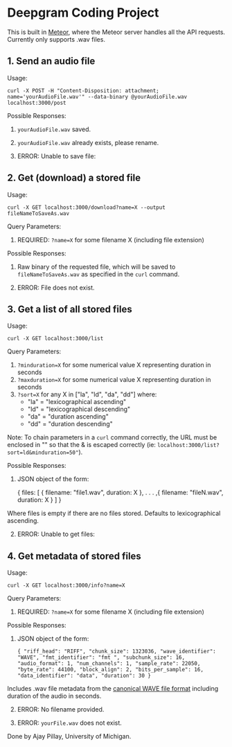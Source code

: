 # Deepgram Coding Project

This is built in [Meteor](https://www.meteor.com/), where the Meteor server handles all the API requests. Currently only supports .wav files.

## 1. Send an audio file

Usage:

    curl -X POST -H "Content-Disposition: attachment; name='yourAudioFile.wav'" --data-binary @yourAudioFile.wav localhost:3000/post

Possible Responses:

1. `yourAudioFile.wav` saved.

2. `yourAudioFile.wav` already exists, please rename.

3. ERROR: Unable to save file: <reason for error>

## 2. Get (download) a stored file

Usage:
    
    curl -X GET localhost:3000/download?name=X --output fileNameToSaveAs.wav

Query Parameters:

1. REQUIRED: `?name=X` for some filename X (including file extension)

Possible Responses:

1. Raw binary of the requested file, which will be saved to `fileNameToSaveAs.wav` as specified in the `curl` command.

2. ERROR: File does not exist.

## 3. Get a list of all stored files

Usage:
    
    curl -X GET localhost:3000/list

Query Parameters:

1. `?minduration=X` for some numerical value X representing duration in seconds
2. `?maxduration=X` for some numerical value X representing duration in seconds
3. `?sort=X` for any X in ["la", "ld", "da", "dd"] where:
    - "la" = "lexicographical ascending"
    - "ld" = "lexicographical descending"
    - "da" = "duration ascending"
    - "dd" = "duration descending"

Note: To chain parameters in a `curl` command correctly, the URL must be enclosed in "" so that the & is escaped correctly (ie: `localhost:3000/list?sort=ld&minduration=50"`).

Possible Responses:

1. JSON object of the form:

    {
        files: [
            {
                filename: "file1.wav",
                duration: X
            },
            .
            .
            .
            ,{
                filename: "fileN.wav",
                duration: X
            }
        ]
    }

Where files is empty if there are no files stored. Defaults to lexicographical ascending.

2. ERROR: Unable to get files: <reason for error>

## 4. Get metadata of stored files

Usage:
    
    curl -X GET localhost:3000/info?name=X

Query Parameters:

1. REQUIRED: `?name=X` for some filename X (including file extension)

Possible Responses:

1. JSON object of the form:

    `{
        "riff_head": "RIFF",
        "chunk_size": 1323036,
        "wave_identifier": "WAVE",
        "fmt_identifier": "fmt ",
        "subchunk_size": 16,
        "audio_format": 1,
        "num_channels": 1,
        "sample_rate": 22050,
        "byte_rate": 44100,
        "block_align": 2,
        "bits_per_sample": 16,
        "data_identifier": "data",
        "duration": 30
    }`

Includes .wav file metadata from the [canonical WAVE file format](http://soundfile.sapp.org/doc/WaveFormat/) including duration of the audio in seconds.

2. ERROR: No filename provided.

3. ERROR: `yourFile.wav` does not exist.


Done by Ajay Pillay, University of Michigan.